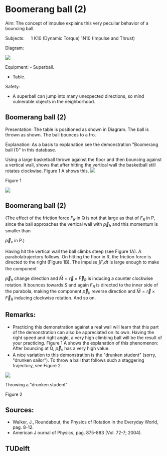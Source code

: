 # Boomerang ball (2) 

Aim: The concept of impulse explains this very peculiar behavior of a bouncing ball.

Subjects: $\quad 1$ K10 (Dynamic Torque) 1N10 (Impulse and Thrust)

Diagram:

![](https://cdn.mathpix.com/cropped/2024_06_24_37241ed2ade9f3ac4c73g-1.jpg?height=868&width=1151&top_left_y=454&top_left_x=558)

Equipment: - Superball.

- Table.

Safety:

- A superball can jump into many unexpected directions, so mind vulnerable objects in the neighborhood.


## Boomerang ball (2)

Presentation: The table is positioned as shown in Diagram. The ball is thrown as shown. The ball bounces to a fro.

Explanation: As a basis to explanation see the demonstration "Boomerang ball (1)" in this database.

Using a large basketball thrown against the floor and then bouncing against a vertical wall, shows that after hitting the vertical wall the basketball still rotates clockwise. Figure $1 \mathrm{~A}$ shows this.
![](https://cdn.mathpix.com/cropped/2024_06_24_37241ed2ade9f3ac4c73g-2.jpg?height=1766&width=808&top_left_y=664&top_left_x=750)

Figure 1

![](https://cdn.mathpix.com/cropped/2024_06_24_37241ed2ade9f3ac4c73g-2.jpg?height=280&width=597&top_left_y=2496&top_left_x=1415)

## Boomerang ball (2)

(The effect of the friction force $F_{R}$ in $\mathrm{Q}$ is not that large as that of $F_{R}$ in $\mathrm{P}$, since the ball approaches the vertical wall with $\vec{p}_{h}$ and this momentum is smaller than

$\vec{p}_{v}$ in P.)

Having hit the vertical wall the ball climbs steep (see Figure 1A). A parabolatrajectory follows. On hitting the floor in R, the friction force is directed to the right (Figure 1B). The impulse $\int F_{r} d t$ is large enough to make the component

$\vec{p}_{h}$ change direction and $\bar{M}=\vec{r} \times \vec{F}_{R}$ is inducing a counter clockwise rotation. It bounces towards $S$ and again $F_{R}$ is directed to the inner side of the parabola, making the component $\vec{p}_{h}$ reverse direction and $\bar{M}=\vec{r} \times \vec{F}_{R}$ inducing clockwise rotation. And so on.

## Remarks:

- Practicing this demonstration against a real wall will learn that this part of the demonstration can also be appreciated on its own. Having the right speed and right angle, a very high climbing ball will be the result of your practicing. Figure $1 \mathrm{~A}$ shows the explanation of this phenomenon: After bouncing at $\mathrm{Q}$, $\vec{p}_{v}$ has a very high value.
- A nice variation to this demonstration is the "drunken student" (sorry, "drunken sailor"). To throw a ball that follows such a staggering trajectory, see Figure 2.

![](https://cdn.mathpix.com/cropped/2024_06_24_37241ed2ade9f3ac4c73g-3.jpg?height=580&width=803&top_left_y=1309&top_left_x=775)

Throwing a "drunken student"

Figure 2

## Sources:

- Walker, J., Roundabout, the Physics of Rotation in the Everyday World, pag. 8-12.
- American J ournal of Physics, pag. 875-883 (Vol. 72-7; 2004).


## TUDelft

